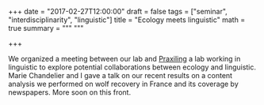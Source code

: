+++
date = "2017-02-27T12:00:00"
draft = false
tags = ["seminar", "interdisciplinarity", "linguistic"]
title = "Ecology meets linguistic"
math = true
summary = """
"""

+++
 
We organized a meeting between our lab and [Praxiling](http://www.praxiling.fr/?lang=en) 
a lab working in linguistic to explore potential collaborations between ecology and linguistic. 
Marie Chandelier and I gave a talk on our recent results on a content analysis we 
performed on wolf recovery in France
and its coverage by newspapers. More soon on this front.
